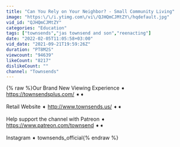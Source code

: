 ```yaml
---
title: "Can You Rely on Your Neighbor? - Small Community Living"
image: "https:\/\/i.ytimg.com\/vi\/QJHQmCJMtZY\/hqdefault.jpg"
vid_id: "QJHQmCJMtZY"
categories: "Education"
tags: ["townsends","jas townsend and son","reenacting"]
date: "2022-02-05T11:05:58+03:00"
vid_date: "2021-09-21T19:59:26Z"
duration: "PT8M2S"
viewcount: "94639"
likeCount: "8217"
dislikeCount: ""
channel: "Townsends"
---
```

{% raw %}Our Brand New Viewing Experience ➧ <a rel="nofollow" target="blank" href="https://townsendsplus.com/">https://townsendsplus.com/</a> ➧➧<br /><br />Retail Website ➧ <a rel="nofollow" target="blank" href="http://www.townsends.us/">http://www.townsends.us/</a> ➧➧<br /><br />Help support the channel with Patreon ➧ <a rel="nofollow" target="blank" href="https://www.patreon.com/townsend">https://www.patreon.com/townsend</a> ➧➧<br /><br />Instagram ➧ townsends_official{% endraw %}

